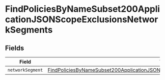# FindPoliciesByNameSubset200ApplicationJSONScopeExclusionsNetworkSegments


## Fields

| Field                                                                                                                                                                                                       | Type                                                                                                                                                                                                        | Required                                                                                                                                                                                                    | Description                                                                                                                                                                                                 |
| ----------------------------------------------------------------------------------------------------------------------------------------------------------------------------------------------------------- | ----------------------------------------------------------------------------------------------------------------------------------------------------------------------------------------------------------- | ----------------------------------------------------------------------------------------------------------------------------------------------------------------------------------------------------------- | ----------------------------------------------------------------------------------------------------------------------------------------------------------------------------------------------------------- |
| `networkSegment`                                                                                                                                                                                            | [FindPoliciesByNameSubset200ApplicationJSONScopeExclusionsNetworkSegmentsNetworkSegment](../../models/operations/findpoliciesbynamesubset200applicationjsonscopeexclusionsnetworksegmentsnetworksegment.md) | :heavy_minus_sign:                                                                                                                                                                                          | N/A                                                                                                                                                                                                         |